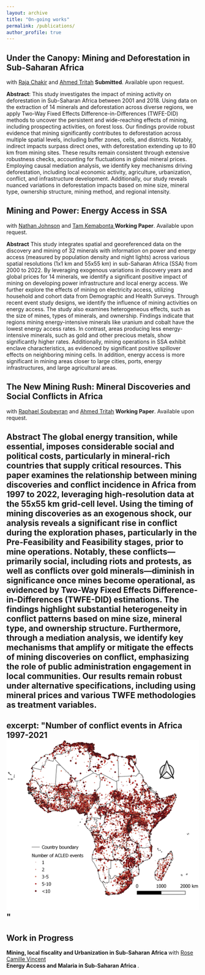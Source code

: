 ```yaml
---
layout: archive
title: "On-going works"
permalink: /publications/
author_profile: true
---
```



Under the Canopy: Mining and Deforestation in Sub-Saharan Africa
------
with [Raja Chakir](https://sites.google.com/site/rajachakir/home) and [Ahmed Tritah](https://sites.google.com/site/ahmtritah/)
**Submitted**. Available upon request. 

**Abstract**: 
This study investigates the impact of mining activity on deforestation in Sub-Saharan Africa between 2001 and 2018. Using data on the extraction of 14 minerals and deforestation across diverse regions, we apply Two-Way Fixed Effects Difference-in-Differences (TWFE-DID) methods to uncover the persistent and wide-reaching effects of mining, including prospecting activities, on forest loss. Our findings provide robust evidence that mining significantly contributes to deforestation across multiple spatial levels, including buffer zones, cells, and districts. Notably, indirect impacts surpass direct ones, with deforestation extending up to 80 km from mining sites. These results remain consistent through extensive robustness checks, accounting for fluctuations in global mineral prices. Employing causal mediation analysis, we identify key mechanisms driving deforestation, including local economic activity, agriculture, urbanization, conflict, and infrastructure development. Additionally, our study reveals nuanced variations in deforestation impacts based on mine size, mineral type, ownership structure, mining method, and regional intensity.



Mining and Power: Energy Access in SSA
------
with [Nathan Johnson](https://search.asu.edu/profile/2183493) and [Tam Kemabonta ](https://scholar.google.com/citations?user=hrZlpwUAAAAJ&hl=en)
**Working Paper**. Available upon request.

**Abstract**
This study integrates spatial and georeferenced data on the discovery and mining of 32 minerals with information on power and energy access (measured by population density and night lights) across various spatial resolutions (1x1 km and 55x55 km) in sub-Saharan Africa (SSA) from 2000 to 2022. By leveraging exogenous variations in discovery years and global prices for 14 minerals, we identify a significant positive impact of mining on developing power infrastructure and local energy access. We further explore the effects of mining on electricity access, utilizing household and cohort data from Demographic and Health Surveys. Through recent event study designs, we identify the influence of mining activities on energy access. The study also examines heterogeneous effects, such as the size of mines, types of minerals, and ownership. Findings indicate that regions mining energy-intensive minerals like uranium and cobalt have the lowest energy access rates.
In contrast, areas producing less energy-intensive minerals, such as gold and other precious metals, show significantly higher rates. Additionally, mining operations in SSA exhibit enclave characteristics, as evidenced by significant positive spillover effects on neighboring mining cells. In addition, energy access is more significant in mining areas closer to large cities, ports, energy infrastructures, and large agricultural areas.

The New Mining Rush: Mineral Discoveries and Social Conflicts in Africa
------
with [Raphael Soubeyran](https://sites.google.com/site/soubeyranhomepage/) and [Ahmed Tritah](https://sites.google.com/site/ahmtritah/)
**Working Paper**. Available upon request.

**Abstract**
The global energy transition, while essential, imposes considerable social and political costs, particularly in mineral-rich countries that supply critical resources. This paper examines the relationship between mining discoveries and conflict incidence in Africa from 1997 to 2022, leveraging high-resolution data at the 55x55 km grid-cell level. Using the timing of mining discoveries as an exogenous shock, our analysis reveals a significant rise in conflict during the exploration phases, particularly in the Pre-Feasibility and Feasibility stages, prior to mine operations. Notably, these conflicts—primarily social, including riots and protests, as well as conflicts over gold minerals—diminish in significance once mines become operational, as evidenced by Two-Way Fixed Effects Difference-in-Differences (TWFE-DID) estimations.
The findings highlight substantial heterogeneity in conflict patterns based on mine size, mineral type, and ownership structure. Furthermore, through a mediation analysis, we identify key mechanisms that amplify or mitigate the effects of mining discoveries on conflict, emphasizing the role of public administration engagement in local communities. Our results remain robust under alternative specifications, including using mineral prices and various TWFE methodologies as treatment variables.
---
excerpt: "Number of conflict events in Africa 1997-2021 <br/><img src='/images/Map_number of ACLED events.png'>"
---
## Work in Progress
<b> **Mining, local fiscality and Urbanization in Sub-Saharan Africa** </b> 
with [Rose Camille Vincent](https://rosecamillevincent.com/)
<br>
<b> **Energy Access and Malaria in Sub-Saharan Africa** </b>.


